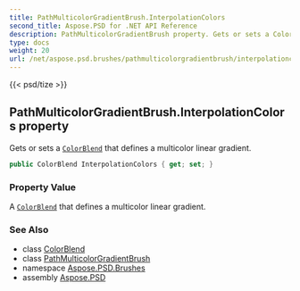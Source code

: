 ```yaml
---
title: PathMulticolorGradientBrush.InterpolationColors
second_title: Aspose.PSD for .NET API Reference
description: PathMulticolorGradientBrush property. Gets or sets a ColorBlend that defines a multicolor linear gradient
type: docs
weight: 20
url: /net/aspose.psd.brushes/pathmulticolorgradientbrush/interpolationcolors/
---
```

{{< psd/tize >}}
## PathMulticolorGradientBrush.InterpolationColors property

Gets or sets a [`ColorBlend`](../../../aspose.psd/colorblend/) that defines a multicolor linear gradient.

```csharp
public ColorBlend InterpolationColors { get; set; }
```

### Property Value

A [`ColorBlend`](../../../aspose.psd/colorblend/) that defines a multicolor linear gradient.

### See Also

* class [ColorBlend](../../../aspose.psd/colorblend/)
* class [PathMulticolorGradientBrush](../)
* namespace [Aspose.PSD.Brushes](../../pathmulticolorgradientbrush/)
* assembly [Aspose.PSD](../../../)


